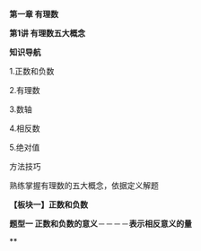 **第一章 有理数**

**第1讲 有理数五大概念**

**知识导航**

1.正数和负数

2.有理数

3.数轴

4.相反数

5.绝对值

方法技巧

熟练掌握有理数的五大概念，依据定义解题

**【板块一】正数和负数**

**题型一 正数和负数的意义**－－－－**表示相反意义的量**

**